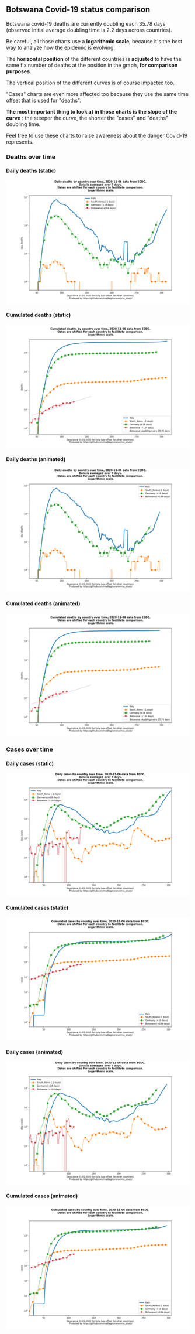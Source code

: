 ## Botswana Covid-19 status comparison 

Botswana covid-19 deaths are currently doubling each 35.78 days (observed initial average doubling time is 2.2 days across countries).



Be careful, all those charts use a **logarithmic scale**, because it's the best way to analyze how the epidemic is evolving.
 
The **horizontal position** of the different countries is **adjusted** to have the same fix number of deaths at the position in the graph, **for comparison purposes**.

The vertical position of the different curves is of course impacted too.

"Cases" charts are even more affected too because they use the same time offset that is used for "deaths".

**The most important thing to look at in those charts is the slope of the curve** : the steeper the curve, the shorter the "cases" and "deaths" doubling time.

Feel free to use these charts to raise awareness about the danger Covid-19 represents. 


 
### Deaths over time
 
#### Daily deaths (static)
![Botswana covid-19 daily deaths static chart](https://raw.githubusercontent.com/madlag/coronavirus_study/master/notebooks/graphs/2020-11-06/countries/Botswana/2020-11-06_Botswana_day_deaths.png "Botswana covid-19 day_deaths static chart")   
 
#### Cumulated deaths (static)
![Botswana covid-19 cumulated deaths static chart](https://raw.githubusercontent.com/madlag/coronavirus_study/master/notebooks/graphs/2020-11-06/countries/Botswana/2020-11-06_Botswana_deaths.png "Botswana covid-19 deaths static chart")   
 
#### Daily deaths (animated)
![Botswana covid-19 daily deaths animated chart](https://raw.githubusercontent.com/madlag/coronavirus_study/master/notebooks/graphs/2020-11-06/countries/Botswana/2020-11-06_Botswana_day_deaths.gif "Botswana covid-19 day_deaths animated chart")   
 
#### Cumulated deaths (animated)
![Botswana covid-19 cumulated deaths animated chart](https://raw.githubusercontent.com/madlag/coronavirus_study/master/notebooks/graphs/2020-11-06/countries/Botswana/2020-11-06_Botswana_deaths.gif "Botswana covid-19 deaths animated chart")   

 
### Cases over time
 
#### Daily cases (static)
![Botswana covid-19 daily cases static chart](https://raw.githubusercontent.com/madlag/coronavirus_study/master/notebooks/graphs/2020-11-06/countries/Botswana/2020-11-06_Botswana_day_cases.png "Botswana covid-19 day_cases static chart")   
 
#### Cumulated cases (static)
![Botswana covid-19 cumulated cases static chart](https://raw.githubusercontent.com/madlag/coronavirus_study/master/notebooks/graphs/2020-11-06/countries/Botswana/2020-11-06_Botswana_cases.png "Botswana covid-19 cases static chart")   
 
#### Daily cases (animated)
![Botswana covid-19 daily cases animated chart](https://raw.githubusercontent.com/madlag/coronavirus_study/master/notebooks/graphs/2020-11-06/countries/Botswana/2020-11-06_Botswana_day_cases.gif "Botswana covid-19 day_cases animated chart")   
 
#### Cumulated cases (animated)
![Botswana covid-19 cumulated cases animated chart](https://raw.githubusercontent.com/madlag/coronavirus_study/master/notebooks/graphs/2020-11-06/countries/Botswana/2020-11-06_Botswana_cases.gif "Botswana covid-19 cases animated chart")   


